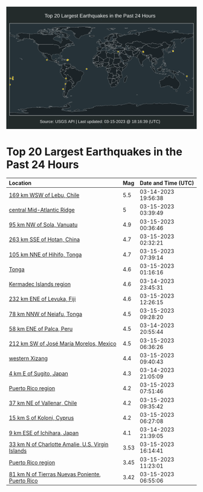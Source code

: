 ![Map](./map.png)

# Top 20 Largest Earthquakes in the Past 24 Hours

| Location | Mag | Date and Time (UTC) |
|:---|:---|:---|
| [169 km WSW of Lebu, Chile](https://earthquake.usgs.gov/earthquakes/eventpage/us7000jjwt) | 5.5 | 03-14-2023 19:56:38 |
| [central Mid-Atlantic Ridge](https://earthquake.usgs.gov/earthquakes/eventpage/us7000jk00) | 5 | 03-15-2023 03:39:49 |
| [95 km NW of Sola, Vanuatu](https://earthquake.usgs.gov/earthquakes/eventpage/us7000jjz2) | 4.9 | 03-15-2023 00:36:46 |
| [263 km SSE of Hotan, China](https://earthquake.usgs.gov/earthquakes/eventpage/us7000jjzm) | 4.7 | 03-15-2023 02:32:21 |
| [105 km NNE of Hihifo, Tonga](https://earthquake.usgs.gov/earthquakes/eventpage/us7000jk0w) | 4.7 | 03-15-2023 07:39:14 |
| [Tonga](https://earthquake.usgs.gov/earthquakes/eventpage/us7000jjz7) | 4.6 | 03-15-2023 01:16:16 |
| [Kermadec Islands region](https://earthquake.usgs.gov/earthquakes/eventpage/us7000jjyt) | 4.6 | 03-14-2023 23:45:31 |
| [232 km ENE of Levuka, Fiji](https://earthquake.usgs.gov/earthquakes/eventpage/us7000jk3x) | 4.6 | 03-15-2023 12:26:15 |
| [78 km NNW of Neiafu, Tonga](https://earthquake.usgs.gov/earthquakes/eventpage/us7000jk2b) | 4.5 | 03-15-2023 09:28:20 |
| [58 km ENE of Palca, Peru](https://earthquake.usgs.gov/earthquakes/eventpage/us7000jjxc) | 4.5 | 03-14-2023 20:55:44 |
| [212 km SW of José María Morelos, Mexico](https://earthquake.usgs.gov/earthquakes/eventpage/us7000jk0l) | 4.5 | 03-15-2023 06:36:26 |
| [western Xizang](https://earthquake.usgs.gov/earthquakes/eventpage/us7000jk30) | 4.4 | 03-15-2023 09:40:43 |
| [4 km E of Sugito, Japan](https://earthquake.usgs.gov/earthquakes/eventpage/us7000jjxe) | 4.3 | 03-14-2023 21:05:09 |
| [Puerto Rico region](https://earthquake.usgs.gov/earthquakes/eventpage/pr2023074000) | 4.2 | 03-15-2023 07:51:46 |
| [37 km NE of Vallenar, Chile](https://earthquake.usgs.gov/earthquakes/eventpage/us7000jk2y) | 4.2 | 03-15-2023 09:35:42 |
| [15 km S of Koloni, Cyprus](https://earthquake.usgs.gov/earthquakes/eventpage/us7000jk0j) | 4.2 | 03-15-2023 06:27:08 |
| [9 km ESE of Ichihara, Japan](https://earthquake.usgs.gov/earthquakes/eventpage/us7000jjxs) | 4.1 | 03-14-2023 21:39:05 |
| [33 km N of Charlotte Amalie, U.S. Virgin Islands](https://earthquake.usgs.gov/earthquakes/eventpage/pr2023074003) | 3.53 | 03-15-2023 16:14:41 |
| [Puerto Rico region](https://earthquake.usgs.gov/earthquakes/eventpage/pr2023074001) | 3.45 | 03-15-2023 11:23:01 |
| [81 km N of Tierras Nuevas Poniente, Puerto Rico](https://earthquake.usgs.gov/earthquakes/eventpage/pr71399703) | 3.42 | 03-15-2023 06:55:06 |
